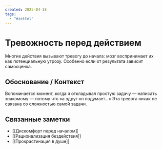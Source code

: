 ```yaml
---
created: 2025-04-18
tags:
  - "#zettel"
---
```


# Тревожность перед действием

Многие действия вызывают тревогу до начала: мозг воспринимает их как потенциальную угрозу. Особенно если от результата зависит самооценка.

## Обоснование / Контекст

Вспоминается момент, когда я откладывал простую задачу — написать знакомому — потому что «а вдруг он подумает...» Эта тревога никак не связана со сложностью самой задачи.

## Связанные заметки

- [[Дискомфорт перед началом]]
- [[Рационализация бездействия]]
- [[Прокрастинация в душе]]
